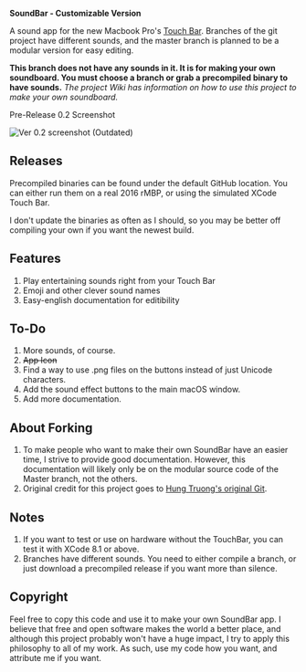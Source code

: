 **SoundBar - Customizable Version**

A sound app for the new Macbook Pro's [Touch Bar](https://developer.apple.com/macos/touch-bar/).
Branches of the git project have different sounds, and the master branch is planned to be a modular version for easy editing.

**This branch does not have any sounds in it. It is for making your own soundboard. You must choose a branch or grab a precompiled binary to have sounds.**
*The project Wiki has information on how to use this project to make your own soundboard.*

Pre-Release 0.2 Screenshot

![Ver 0.2 screenshot](http://i.imgur.com/wDf23Ir.png)
(Outdated)

## Releases
Precompiled binaries can be found under the default GitHub location. You can either run them on a real 2016 rMBP, or using the simulated XCode Touch Bar.

I don't update the binaries as often as I should, so you may be better off compiling your own if you want the newest build.

## Features
1. Play entertaining sounds right from your Touch Bar
2. Emoji and other clever sound names
3. Easy-english documentation for editibility

## To-Do
1. More sounds, of course.
2. ~~App Icon~~
3. Find a way to use .png files on the buttons instead of just Unicode characters.
4. Add the sound effect buttons to the main macOS window.
5. Add more documentation.

## About Forking
1. To make people who want to make their own SoundBar have an easier time, I strive to provide good documentation. However, this documentation will likely only be on the modular source code of the Master branch, not the others.
2. Original credit for this project goes to [Hung Truong's original Git](https://github.com/hungtruong/TouchFart).

## Notes
1. If you want to test or use on hardware without the TouchBar, you can test it with XCode 8.1 or above.
2. Branches have different sounds. You need to either compile a branch, or just download a precompiled release if you want more than silence.


## Copyright
Feel free to copy this code and use it to make your own SoundBar app. I believe that free and open software makes the world a better place, and although this project probably won't have a huge impact, I try to apply this philosophy to all of my work. As such, use my code how you want, and attribute me if you want.
